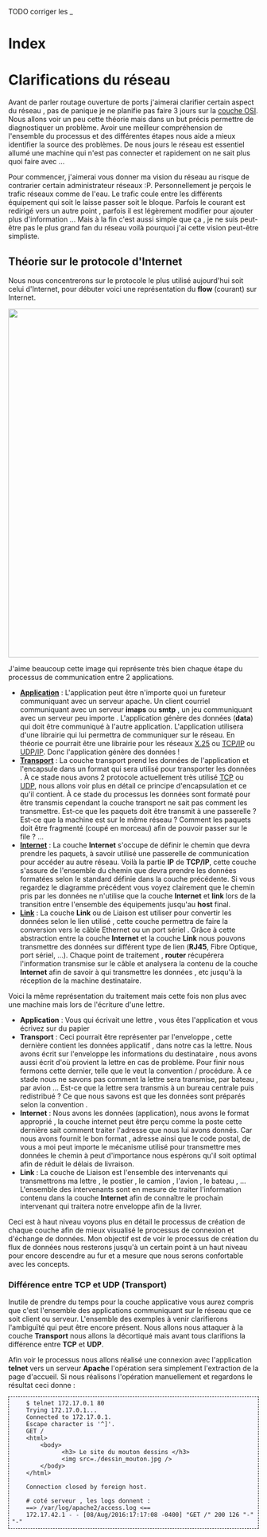 <meta http-equiv='Content-Type' content='text/html; charset=utf-8' /> 
<style>
pre{background:#F8F8FF; border:black dashed 1px; padding:6px}
</style>

TODO corriger les \_

# Index 

# <a name="clarification" /> Clarifications du réseau

Avant de parler routage ouverture de ports j'aimerai clarifier certain aspect du réseau , pas de panique je ne planifie pas faire 3 jours sur la [couche OSI](https://fr.wikipedia.org/wiki/Mod%C3%A8le_OSI). Nous allons voir un peu cette théorie mais dans un but précis permettre de diagnostiquer un problème. Avoir une meilleur compréhension de l'ensemble du processus et des différentes étapes nous aide a mieux identifier la source des problèmes. De nous jours le réseau est essentiel allumé une machine qui n'est pas connecter et rapidement on ne sait plus quoi faire avec ... 

Pour commencer, j'aimerai vous donner ma vision du réseau au risque de contrarier certain administrateur réseaux :P. Personnellement je perçois le trafic réseaux comme de l'eau. Le trafic coule entre les différents équipement qui soit le laisse passer soit le bloque. Parfois le courant est redirigé vers un autre point , parfois il est légèrement modifier pour ajouter plus d'information ... Mais à la fin c'est aussi simple que ça , je ne suis peut-être pas le plus grand fan du réseau voilà pourquoi j'ai cette vision peut-être simpliste.

## <a name="clarification_Protocol_internet" /> Théorie sur le protocole d'Internet

Nous nous concentrerons sur le protocole le plus utilisé aujourd'hui soit celui d'Internet, pour débuter voici une représentation du __flow__ (courant) sur Internet. 

<img src="https://upload.wikimedia.org/wikipedia/commons/c/c4/IP_stack_connections.svg"  width="700px" />

J'aime beaucoup cette image qui représente très bien chaque étape du processus de communication entre 2 applications. 

* **[Application](https://en.wikipedia.org/wiki/Application_layer)** : L'application peut être n'importe quoi un fureteur communiquant avec un serveur apache. Un client courriel communiquant avec un serveur __imaps__ ou __smtp__ , un jeu communiquant avec un serveur peu importe . L'application génère des données (__data__) qui doit être communiqué à l'autre application. L'application utilisera d'une librairie qui lui permettra de communiquer sur le réseau. En théorie ce pourrait être une librairie pour les réseaux [X.25](https://en.wikipedia.org/wiki/X.25) ou [TCP/IP](https://fr.wikipedia.org/wiki/Transmission_Control_Protocol) ou [UDP/IP](https://fr.wikipedia.org/wiki/User_Datagram_Protocol). Donc l'application génère des données !
* **[Transport](https://en.wikipedia.org/wiki/Transport_layer)** : La couche transport prend les données de l'application et l'encapsule dans un format qui sera utilisé pour transporter les données . À ce stade nous avons 2 protocole actuellement très utilisé [TCP](https://fr.wikipedia.org/wiki/Transmission_Control_Protocol) ou [UDP](https://fr.wikipedia.org/wiki/User_Datagram_Protocol), nous allons voir plus en détail ce principe d'encapsulation et ce qu'il contient. À ce stade du processus les données sont formaté pour être transmis cependant la couche transport ne sait pas comment les transmettre. Est-ce que les paquets  doit être transmit à une passerelle ? Est-ce que la machine est sur le même réseau ? Comment les paquets doit être fragmenté (coupé en morceau) afin de pouvoir passer sur le file ? ...
* **[Internet](https://en.wikipedia.org/wiki/Internet_layer)** : La couche __Internet__ s'occupe de définir le chemin que devra prendre les paquets, à savoir utilisé une passerelle de communication pour accéder au autre réseau. Voilà la partie **IP** de **TCP/IP**, cette couche s'assure de l'ensemble du chemin que devra prendre les données formatées selon le standard définie dans la couche précédente. Si vous regardez le diagramme précédent vous voyez clairement que le chemin pris par les données ne n'utilise que la couche **Internet** et **link** lors de la transition entre l'ensemble des équipements jusqu'au __host__ final.
* **[Link](https://en.wikipedia.org/wiki/Link_layer)** : La couche __Link__ ou de Liaison est utiliser pour convertir les données selon le lien utilisé , cette couche permettra de faire la conversion vers le câble Ethernet ou un port sériel . Grâce à cette abstraction entre la couche **Internet** et la couche **Link** nous pouvons transmettre des données sur différent type de lien (__RJ45__, Fibre Optique, port sériel, ...). Chaque point de traitement , __router__ récupérera l'information transmise sur le câble et analysera la contenu de la couche **Internet** afin de savoir à qui transmettre les données , etc jusqu'à la réception de la machine destinataire.


Voici la même représentation du traitement mais cette fois non plus avec une machine mais lors de l'écriture d'une lettre.

* **Application** : Vous qui écrivait une lettre , vous êtes l'application et vous écrivez sur du papier
* **Transport** : Ceci pourrait être représenter par l'enveloppe , cette dernière contient les données applicatif , dans notre cas la lettre. Nous avons écrit sur l'enveloppe les informations du destinataire , nous avons aussi écrit d'où provient la lettre en cas de problème. Pour finir nous fermons cette dernier, telle que le veut la convention / procédure. À ce stade nous ne savons pas comment la lettre sera transmise, par bateau , par avion ... Est-ce que la lettre sera transmis à un bureau centrale puis redistribué ? Ce que nous savons est que les données sont préparés selon la convention .
* **Internet** : Nous avons les données (application), nous avons le format approprié , la couche internet peut être perçu comme la poste cette dernière sait comment traiter l'adresse que nous lui avons donnés. Car nous avons fournit le bon format , adresse ainsi que le code postal, de vous a moi peut importe le mécanisme utilisé pour transmettre mes données le chemin à peut d'importance nous espérons qu'il soit optimal afin de réduit le délais de livraison. 
* **Link** : La couche de Liaison est l'ensemble des intervenants qui transmettrons ma lettre , le postier , le camion , l'avion , le bateau , ... L'ensemble des intervenants sont en mesure de traiter l'information contenu dans la couche **Internet** afin de connaître le prochain intervenant qui traitera notre enveloppe afin de la livrer. 


Ceci est à haut niveau voyons plus en détail le processus de création de chaque couche afin de mieux visualisé le processus de connexion et d'échange de données. Mon objectif est de voir le processus de création du flux de données nous resterons jusqu'à un certain point à un haut niveau pour encore descendre au fur et a mesure que nous serons confortable avec les concepts.


### <a name="clarification_diff_tcp_udp" /> Différence entre TCP et UDP (Transport)

Inutile de prendre du temps pour la couche applicative vous aurez compris que c'est l'ensemble des applications communiquant sur le réseau que ce soit client ou serveur. L'ensemble des exemples à venir clarifierons l'ambiguïté qui peut être encore présent. Nous allons nous attaquer à la couche **Transport** nous allons la décortiqué mais avant tous clarifions la différence entre __TCP__ et __UDP__. 

Afin voir le processus nous allons réalisé une connexion avec l'application __telnet__ vers un serveur __Apache__ l'opération sera simplement l'extraction de la page d'accueil. Si nous réalisons l'opération manuellement et regardons le résultat ceci donne : 

        $ telnet 172.17.0.1 80
        Trying 172.17.0.1...
        Connected to 172.17.0.1.
        Escape character is '^]'.
        GET /
        <html>
            <body>
                  <h3> Le site du mouton dessins </h3>
                  <img src=./dessin_mouton.jpg />
            </body>
        </html>

        Connection closed by foreign host.

        # coté serveur , les logs donnent :
        ==> /var/log/apache2/access.log <==
        172.17.42.1 - - [08/Aug/2016:17:17:08 -0400] "GET /" 200 126 "-" "-"



